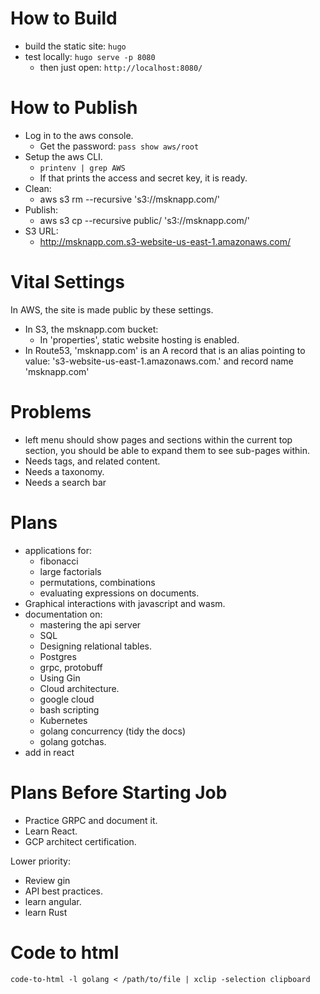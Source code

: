 
# How to Build
* build the static site: `hugo`
* test locally: `hugo serve -p 8080`
  * then just open: `http://localhost:8080/`

# How to Publish

* Log in to the aws console.  
  * Get the password: `pass show aws/root`
* Setup the aws CLI.
  * `printenv | grep AWS`
  * If that prints the access and secret key, it is ready.
* Clean:
  * aws s3 rm --recursive 's3://msknapp.com/'
* Publish:
  * aws s3 cp --recursive public/ 's3://msknapp.com/'
* S3 URL:
  * http://msknapp.com.s3-website-us-east-1.amazonaws.com/

# Vital Settings

In AWS, the site is made public by these settings.
* In S3, the msknapp.com bucket:
  * In 'properties', static website hosting is enabled.
* In Route53, 'msknapp.com' is an A record that is an alias pointing to 
  value: 's3-website-us-east-1.amazonaws.com.' and record name 'msknapp.com'
  

# Problems

* left menu should show pages and sections within the current top section, you should
  be able to expand them to see sub-pages within.
* Needs tags, and related content. 
* Needs a taxonomy.
* Needs a search bar

# Plans

* applications for:
  * fibonacci
  * large factorials
  * permutations, combinations
  * evaluating expressions on documents.
* Graphical interactions with javascript and wasm.
* documentation on:
  * mastering the api server
  * SQL
  * Designing relational tables.
  * Postgres
  * grpc, protobuff
  * Using Gin
  * Cloud architecture.
  * google cloud
  * bash scripting
  * Kubernetes
  * golang concurrency (tidy the docs)
  * golang gotchas.
* add in react

# Plans Before Starting Job

* Practice GRPC and document it.
* Learn React.
* GCP architect certification.

Lower priority:
* Review gin
* API best practices.
* learn angular.
* learn Rust

# Code to html

`code-to-html -l golang < /path/to/file | xclip -selection clipboard`